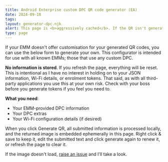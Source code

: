 ```yaml
---
title: Android Enterprise custom DPC QR code generator (EA)
date: 2024-09-18
tags:
layout: generator-dpc.njk
alert: This page is <b>aggressively cached</b>. If the QR isn't generating, try a hard refresh (CRTL/CMD + SHIFT + R).
type: page
---
```


If your EMM doesn't offer customisation for your generated QR codes, you can use the below form to generate your own. This configurator is intended for use with all known EMMs; those that use any custom DPC.

**No information is stored**. If you refresh the page, everything will be reset. This is intentional as I have no interest in holding on to your JSON information, Wi-Fi details, or enrolment tokens. That said, as with all third-party applications you use this at your own risk. Check with your boss before you generate tokens if you feel you need to.

**What you need**:

- Your EMM-provided DPC information
- Your DPC extras
- Your Wi-Fi configuration details (if desired)

When you click Generate QR, all submitted information is processed locally, and the returned image is embedded ephemerally in this page. Right click & save to keep it, edit the submitted text and click generate again to renew it, or refresh the page to clear it.

If the image doesn't load, [raise an issue](https://github.com/jasonbayton/11ty/issues/new/choose) and I'll take a look.

